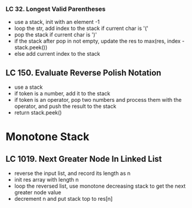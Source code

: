 ### LC 32. Longest Valid Parentheses
* use a stack, init with an element -1
* loop the str, add index to the stack if current char is '('
* pop the stack if current char is ')'
* if the stack after pop in not empty, update the res to max(res, index - stack.peek())
* else add current index to the stack

## LC 150. Evaluate Reverse Polish Notation
* use a stack
* if token is a number, add it to the stack
* if token is an operator, pop two numbers and process them with the operator, and push the result to the stack
* return stack.peek()

# Monotone Stack
## LC 1019. Next Greater Node In Linked List
* reverse the input list, and record its length as n
* init res array with length n
* loop the reversed list, use monotone decreasing stack to get the next greater node value
* decrement n and put stack top to res[n]